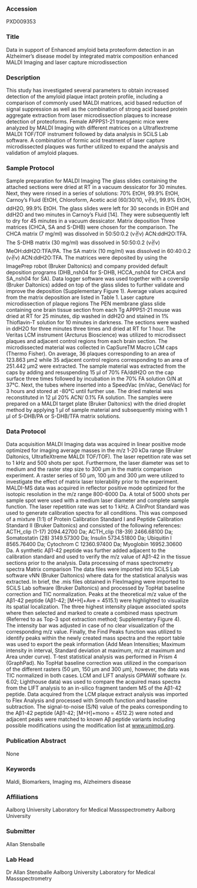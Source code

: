 ### Accession
PXD009353

### Title
Data in support of Enhanced amyloid beta proteoform detection in an Alzheimer’s disease model by integrated matrix composition enhanced MALDI Imaging and laser capture microdissection

### Description
This study has investigated several parameters to obtain increased detection of the amyloid plaque intact protein profile, including a comparison of commonly used MALDI matrices, acid based reduction of signal suppression as well as the combination of strong acid based protein aggregate extraction from laser microdissection plaques to increase detection of proteoforms.  Female APPPS1-21 transgenic mice were analyzed by MALDI Imaging with different matrices on a Ultraflextreme MALDI TOF/TOF instrument followed by data analysis in SCiLS Lab software. A combination of formic acid treatment of laser capture microdissected plaques was further utilized to expand the analysis and validation of amyloid plaques.

### Sample Protocol
Sample preparation for MALDI Imaging The glass slides containing the attached sections were dried at RT in a vacuum dessicator for 30 minutes. Next, they were rinsed in a series of solutions: 70% EtOH, 99.9% EtOH, Carnoy’s Fluid (EtOH, Chloroform, Acetic acid (60/30/10, v:v:v), 99.9% EtOH, ddH2O, 99.9% EtOH. The glass slides were left for 30 seconds in EtOH and ddH2O and two minutes in Carnoy’s Fluid [14]. They were subsequently left to dry for 45 minutes in a vacuum dessicator.  Matrix deposition Three matrices (CHCA, SA and S-DHB) were chosen for the comparison. The CHCA matrix (7 mg/ml) was dissolved in 50:50:0.2 (v:v:v) ACN:ddH2O:TFA. The S-DHB matrix (30 mg/ml) was dissolved in 50:50:0.2 (v:v:v) MeOH:ddH2O:TFA/PA. The SA matrix (10 mg/ml) was dissolved in 60:40:0.2 (v:v:v) ACN:ddH2O:TFA.  The matrices were deposited by using the ImagePrep robot (Bruker Daltonics) and company provided default deposition programs (DHB_nsh04 for S-DHB, HCCA_nsh04 for CHCA and SA_nsh04 for SA). Data logger software was used together with a coverslip (Bruker Daltonics) added on top of the glass slides to further validate and improve the deposition (Supplementary Figure 1). Average values acquired from the matrix deposition are listed in Table 1. Laser capture microdissection of plaque regions The PEN membrane glass slide containing one brain tissue section from each Tg APPPS1-21 mouse was dried at RT for 25 minutes, dip washed in ddH2O and stained in 1% Thioflavin-T solution for 10 minutes in darkness. The sections were washed in ddH2O for three minutes three times and dried at RT for 1 hour. The Veritas LCM instrument (Arcturus Bioscience) was utilized to microdissect plaques and adjacent control regions from each brain section. The microdissected material was collected in CapSureTM Macro LCM caps (Thermo Fisher). On average, 36 plaques corresponding to an area of 123.863 µm2 while 35 adjacent control regions corresponding to an area of 251.442 µm2 were extracted. The sample material was extracted from the caps by adding and resuspending 15 µl of 70% FA/ddH2O on the cap surface three times followed by incubation in the 70% FA solution O/N at 37°C. Next, the tubes where inserted into a SpeedVac (miVac, GeneVac) for 3 hours and stored at -80°C until further use. The dried material was reconstituted in 12 µl 20% ACN/ 0.1% FA solution. The samples were prepared on a MALDI target plate (Bruker Daltonics) with the dried droplet method by applying 1 µl of sample material and subsequently mixing with 1 µl of S-DHB/PA or S-DHB/TFA matrix solutions.

### Data Protocol
Data acquisition MALDI Imaging data was acquired in linear positive mode optimized for imaging average masses in the m/z 1-20 kDa range (Bruker Daltonics, UltrafleXtreme MALDI TOF/TOF). The laser repetition rate was set to 1 kHz and 500 shots per spot. Furthermore, the laser diameter was set to medium and the raster step size to 300 µm in the matrix comparison experiment. A raster series of 50 µm, 100 µm and 300 µm were utilized to investigate the effect of matrix laser tolerability prior to the experiment.     MALDI-MS data was acquired in reflector positive mode optimized for the isotopic resolution in the m/z range 800-6000 Da. A total of 5000 shots per sample spot were used with a medium laser diameter and complete sample function. The laser repetition rate was set to 1 kHz.  A ClinProt Standard was used to generate calibration spectra for all conditions. This was composed of a mixture (1:1) of Protein Calibration Standard I and Peptide Calibration Standard II (Bruker Daltonics) and consisted of the following references: ACTH_clip (1-17) 2094.42700 Da; ACTH_clip (18-39) 2466.68100 Da; Somatostatin (28) 3149.57300 Da; Insulin 5734.51800 Da; Ubiquitin I 8565.76400 Da; Cytochrom C 12360.97400 Da; Myoglobin 16952.30600 Da. A synthetic Aβ1-42 peptide was further added adjacent to the calibration standard and used to verify the m/z value of Aβ1-42 in the tissue sections prior to the analysis.   Data processing of mass spectrometry spectra Matrix comparison The data files were imported into SCiLS Lab software vNN (Bruker Daltonics) where data for the statistical analysis was extracted. In brief, the .mis files obtained in FlexImaging were imported to SCiLS Lab software (Bruker Daltonics) and processed by TopHat baseline correction and TIC normalization.  Peaks at the theoretical m/z value of the Aβ1-42 peptide (Aβ1-42; [M+H]+Ave = 4515.1) were highlighted to visualize its spatial localization. The three highest intensity plaque associated spots where then selected and marked to create a combined mass spectrum (Referred to as Top-3 spot extraction method; Supplementary Figure 4). The intensity bar was adjusted in case of no clear visualization of the corresponding m/z value. Finally, the Find Peaks function was utilized to identify peaks within the newly created mass spectra and the report table was used to export the peak information (Add Mean Intensities; Maximum intensity in interval, Standard deviation at maximum, m/z at maximum and Area under curve).  T-test statistical analysis was performed in Prism 4 (GraphPad). No TopHat baseline correction was utilized in the comparison of the different rasters (50 µm, 150 µm and 300 µm), however, the data was TIC normalized in both cases.  LCM and LIFT analysis GPMAW software (v. 6.02; Lighthouse data) was used to compare the acquired mass spectra from the LIFT analysis to an in-silico fragment tandem MS of the Aβ1-42 peptide.  Data acquired from the LCM plaque extract analysis was imported to Flex Analysis and processed with Smooth function and baseline subtraction. The signal-to-noise (S/N) value of the peaks corresponding to the Aβ1-42 peptide (Aβ1-42; [M+H]+mono = 4512.2) were noted and adjacent peaks were matched to known Aβ peptide variants including possible modifications using the modification list at www.unimod.org.

### Publication Abstract
None

### Keywords
Maldi, Biomarkers, Imaging ms, Alzheimers disease

### Affiliations
Aalborg University Laboratory for Medical Massspectrometry
Aalborg University

### Submitter
Allan Stensballe

### Lab Head
Dr Allan Stensballe
Aalborg University Laboratory for Medical Massspectrometry



